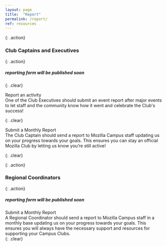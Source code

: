 ```yaml
---
layout: page
title:  "Report"
permalink: /report/
ref: resources
---
```


{: .action}
### Club Captains and Executives

{: .action}
##### reporting form will be published soon

{: .clear}
&nbsp;

<div class="resources">
  <img src="/static/img/pencil.png" alt="">
  <div class="head-link">Report an activity</div>
  <span>One of the Club Executives should submit an event report after major events to let staff and the community know how it went and celebrate the Club's success!
  </span>
</div>

{: .clear}
&nbsp;


<div class="resources">
  <img src="/static/img/calendar.png" alt="">
  <div class="head-link">Submit a Monthly Report</div>
  <span>The Club Captain should send a report to Mozilla Campus staff updating us on your progress towards your goals. This ensures you can stay an official Mozilla Club by letting us know you’re still active!
  </span>
</div>

{: .clear}
&nbsp;

{: .action}
### Regional Coordinators

{: .action}
##### reporting form will be published soon

<div class="resources">
  <img src="/static/img/calendar.png" alt="">
  <div class="head-link">Submit a Monthly Report</div>
  <span>A Regional Coordinator should send a report to Mozilla Campus staff in a monthly base updating us on your progress towards your goals. This ensures you will always have the necessary support and resources for supporting your Campus Clubs.
  </span>
</div>
{: .clear}
&nbsp;
